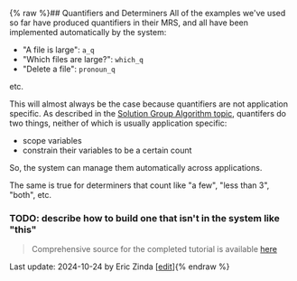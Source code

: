 {% raw %}## Quantifiers and Determiners
All of the examples we've used so far have produced quantifiers in their MRS, and all have been implemented automatically by the system:

- "A file is large": `a_q`
- "Which files are large?": `which_q`
- "Delete a file": `pronoun_q`

etc.

This will almost always be the case because quantifiers are not application specific. As described in the [Solution Group Algorithm topic](https://blog.inductorsoftware.com/Perplexity/home/devcon/devcon0040MRSSolverSolutionGroupsAlgorithm), quantifers do two things, neither of which is usually application specific:
- scope variables
- constrain their variables to be a certain count

So, the system can manage them automatically across applications.

The same is true for determiners that count like "a few", "less than 3", "both", etc.

### TODO: describe how to build one that isn't in the system like "this"

> Comprehensive source for the completed tutorial is available [here](https://github.com/EricZinda/Perplexity/tree/main/samples/hello_world)

Last update: 2024-10-24 by Eric Zinda [[edit](https://github.com/EricZinda/Perplexity/edit/main/docs/pxHowTo/pxHowTo080QuantifiersAndDeterminers.md)]{% endraw %}